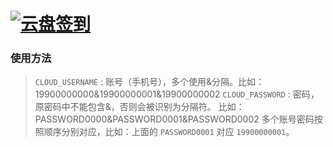 # [![云盘签到](https://github.com/womade/Cloud189-Actions/actions/workflows/checkin.yml/badge.svg)](https://github.com/womade/Cloud189-Actions/actions/workflows/checkin.yml)

### 使用方法
> `CLOUD_USERNAME` : 账号（手机号），多个使用&分隔。比如：19900000000&19900000001&19900000002
> `CLOUD_PASSWORD` : 密码，原密码中不能包含&，否则会被识别为分隔符。 比如：PASSWORD0000&PASSWORD0001&PASSWORD0002
多个账号密码按照顺序分别对应，比如：上面的 `PASSWORD0001` 对应 `19900000001`。



